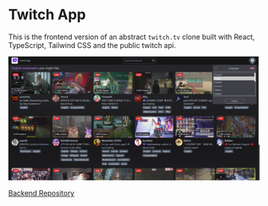 # Twitch App

This is the frontend version of an abstract `twitch.tv` clone built with React, TypeScript, Tailwind CSS and the public twitch api.

![Twitch App Preview](https://github.com/StackOverflowIsBetterThanAnyAI/twitch-app/blob/master/preview.png)

[Backend Repository](https://github.com/StackOverflowIsBetterThanAnyAI/twitch-backend)
